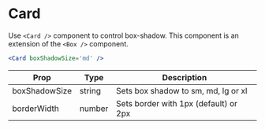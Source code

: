 # Card

Use `<Card />` component to control box-shadow.
This component is an extension of the `<Box />` component.

```jsx
<Card boxShadowSize='md' />
```

Prop | Type | Description
---|---|---
boxShadowSize | string | Sets box shadow to sm, md, lg or xl
borderWidth | number | Sets border with 1px (default) or 2px


